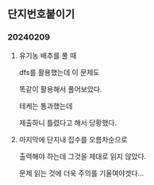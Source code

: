 ## 단지번호붙이기
### 20240209

1. 유기농 배추를 풀 때

    dfs를 활용했는데 이 문제도

    똑같이 활용해서 풀어보았다.

    테케는 통과했는데

    제출하니 틀렸다고 해서 당황했다.

2. 마지막에 단지내 집수를 오름차순으로

    출력해야 하는데 그것을 제대로 읽지 않았다.

    문제 읽는 것에 더욱 주의를 기울여야겟다...